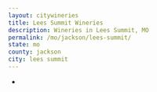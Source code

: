 ```yaml
---
layout: citywineries
title: Lees Summit Wineries
description: Wineries in Lees Summit, MO
permalink: /mo/jackson/lees-summit/
state: mo
county: jackson
city: lees summit
---
```

-
